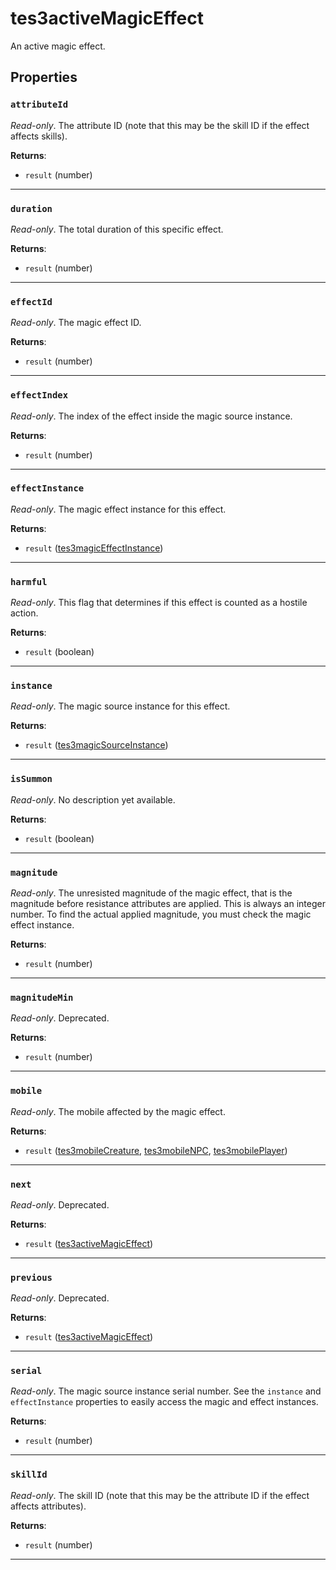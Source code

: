 # tes3activeMagicEffect

An active magic effect.

## Properties

### `attributeId`

*Read-only*. The attribute ID (note that this may be the skill ID if the effect affects skills).

**Returns**:

* `result` (number)

***

### `duration`

*Read-only*. The total duration of this specific effect.

**Returns**:

* `result` (number)

***

### `effectId`

*Read-only*. The magic effect ID.

**Returns**:

* `result` (number)

***

### `effectIndex`

*Read-only*. The index of the effect inside the magic source instance.

**Returns**:

* `result` (number)

***

### `effectInstance`

*Read-only*. The magic effect instance for this effect.

**Returns**:

* `result` ([tes3magicEffectInstance](../../types/tes3magicEffectInstance))

***

### `harmful`

*Read-only*. This flag that determines if this effect is counted as a hostile action.

**Returns**:

* `result` (boolean)

***

### `instance`

*Read-only*. The magic source instance for this effect.

**Returns**:

* `result` ([tes3magicSourceInstance](../../types/tes3magicSourceInstance))

***

### `isSummon`

*Read-only*. No description yet available.

**Returns**:

* `result` (boolean)

***

### `magnitude`

*Read-only*. The unresisted magnitude of the magic effect, that is the magnitude before resistance attributes are applied. This is always an integer number. To find the actual applied magnitude, you must check the magic effect instance.

**Returns**:

* `result` (number)

***

### `magnitudeMin`

*Read-only*. Deprecated.

**Returns**:

* `result` (number)

***

### `mobile`

*Read-only*. The mobile affected by the magic effect.

**Returns**:

* `result` ([tes3mobileCreature](../../types/tes3mobileCreature), [tes3mobileNPC](../../types/tes3mobileNPC), [tes3mobilePlayer](../../types/tes3mobilePlayer))

***

### `next`

*Read-only*. Deprecated.

**Returns**:

* `result` ([tes3activeMagicEffect](../../types/tes3activeMagicEffect))

***

### `previous`

*Read-only*. Deprecated.

**Returns**:

* `result` ([tes3activeMagicEffect](../../types/tes3activeMagicEffect))

***

### `serial`

*Read-only*. The magic source instance serial number. See the `instance` and `effectInstance` properties to easily access the magic and effect instances.

**Returns**:

* `result` (number)

***

### `skillId`

*Read-only*. The skill ID (note that this may be the attribute ID if the effect affects attributes).

**Returns**:

* `result` (number)

***

